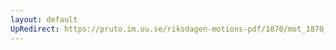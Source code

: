 ```yaml
---
layout: default
UpRedirect: https://pruto.im.uu.se/riksdagen-motions-pdf/1870/mot_1870__ak__65.pdf
---
```


